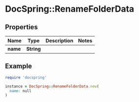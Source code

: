 # DocSpring::RenameFolderData

## Properties

| Name | Type | Description | Notes |
| ---- | ---- | ----------- | ----- |
| **name** | **String** |  |  |

## Example

```ruby
require 'docspring'

instance = DocSpring::RenameFolderData.new(
  name: null
)
```

